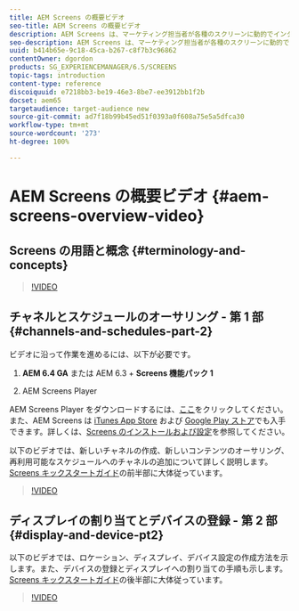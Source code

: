 ```yaml
---
title: AEM Screens の概要ビデオ
seo-title: AEM Screens の概要ビデオ
description: AEM Screens は、マーケティング担当者が各種のスクリーンに動的でインタラクティブなデジタルエクスペリエンスを公開できるデジタルサイネージソリューションです。以下のビデオでは、AEM Screens プロジェクトの様々な側面を紹介すると共に、チャネルコンテンツの作成と Screens Player への公開の手順について詳しく説明します。
seo-description: AEM Screens は、マーケティング担当者が各種のスクリーンに動的でインタラクティブなデジタルエクスペリエンスを公開できるデジタルサイネージソリューションです。以下のビデオでは、AEM Screens プロジェクトの様々な側面を紹介すると共に、チャネルコンテンツの作成と Screens Player への公開の手順について詳しく説明します。
uuid: b414b65e-9c18-45ca-b267-c8f7b3c96862
contentOwner: dgordon
products: SG_EXPERIENCEMANAGER/6.5/SCREENS
topic-tags: introduction
content-type: reference
discoiquuid: e7218bb3-be19-46e3-8be7-ee3912bb1f2b
docset: aem65
targetaudience: target-audience new
source-git-commit: ad7f18b99b45ed51f0393a0f608a75e5a5dfca30
workflow-type: tm+mt
source-wordcount: '273'
ht-degree: 100%

---
```



# AEM Screens の概要ビデオ {#aem-screens-overview-video}

## Screens の用語と概念 {#terminology-and-concepts}

>[!VIDEO](https://video.tv.adobe.com/v/21353?quality=9)


## チャネルとスケジュールのオーサリング - 第 1 部 {#channels-and-schedules-part-2}

ビデオに沿って作業を進めるには、以下が必要です。

1. **AEM 6.4 GA** または AEM 6.3 + **Screens 機能パック 1**

1. AEM Screens Player

AEM Screens Player をダウンロードするには、[ここ](https://download.macromedia.com/screens/)をクリックしてください。また、AEM Screens は [iTunes App Store](https://itunes.apple.com/jp/app/aem-screens/id1169641856?mt=8) および [Google Play ストア](https://play.google.com/store/apps/details?id=com.adobe.aem.screens.player&amp;hl=jp)でも入手できます。詳しくは、[Screens のインストールおよび設定](https://helpx.adobe.com/jp/experience-manager/6-4/help/sites-deploying/configuring-screens-introduction.html)を参照してください。

以下のビデオでは、新しいチャネルの作成、新しいコンテンツのオーサリング、再利用可能なスケジュールへのチャネルの追加について詳しく説明します。[Screens キックスタートガイド](kickstart-for-aem-screens.md)の前半部に大体従っています。

>[!VIDEO](https://video.tv.adobe.com/v/21387?quality=9)

## ディスプレイの割り当てとデバイスの登録 - 第 2 部 {#display-and-device-pt2}

以下のビデオでは、ロケーション、ディスプレイ、デバイス設定の作成方法を示します。また、デバイスの登録とディスプレイへの割り当ての手順も示します。[Screens キックスタートガイド](kickstart-for-aem-screens.md)の後半部に大体従っています。

>[!VIDEO](https://video.tv.adobe.com/v/21411?quality=9)

